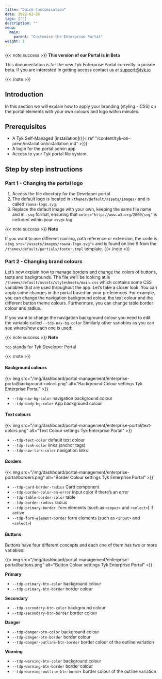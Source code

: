 ```yaml
---
title: "Quick Customisation"
date: 2022-02-08
tags: [""]
description: ""
menu:
  main:
    parent: "Customise the Enterprise Portal"
weight: 1
---
```


{{< note success >}}
**This version of our Portal is in Beta**

This documentation is for the new Tyk Enterprise Portal currently in private beta. If you are interested in getting access contact us at [support@tyk.io](<mailto:support@tyk.io?subject=Tyk Enterprise Portal Beta>)

{{< /note >}}

## Introduction

In this section we will explain how to apply your branding (styling - CSS) on the portal elements with your own colours and logo within minutes.

## Prerequisites

- A Tyk Self-Managed [installation]({{< ref "/content/tyk-on-prem/installation/installation.md" >}})
- A login for the portal admin app
- Access to your Tyk portal file system

## Step by step instructions

### Part 1 - Changing the portal logo

1. Access the file directory for the Developer portal
2. The default logo is located in `/themes/default/assets/images/` and is called `raava-logo.svg`.
3. Replace the default image with your own, keeping the same file name and in `.svg` format, ensuring that `xmlns="http://www.w3.org/2000/svg"` is included within your `<svg>` tag.

{{< note success >}}
**Note**

 If you want to use different naming, path reference or extension, the code is `<img src="/assets/images/raava-logo.svg">` and is found on line 6 from the `/themes/default/partials/footer.tmpl` template.
{{< /note >}}

### Part 2 - Changing brand colours

Let’s now explain how to manage borders and change the colors of buttons, texts and backgrounds. The file we’ll be looking at is `/themes/default/assets/stylesheets/main.css` which contains some CSS variables that are used throughout the app. Let’s take a closer look.
You can apply some changes in the portal based on your preferences. For example, you can change the navigation background colour, the text colour and the different button theme colours. Furthermore, you can change table border colour and radius.

If you want to change the navigation background colour you need to edit the variable called `--tdp-nav-bg-color` Similarly other variables as you can see where/how each one is used:

{{< note success >}}
**Note**

`tdp` stands for Tyk Developer Portal

{{< /note >}}

#### Background colours

{{< img src="/img/dashboard/portal-management/enterprise-portal/background-colors.png" alt="Background Colour settings Tyk Enterprise Portal" >}}

- `--tdp-nav-bg-color` navigation background colour
- `--tdp-body-bg-color` App background colour

#### Text colours

{{< img src="/img/dashboard/portal-management/enterprise-portal/text-colors.png" alt="Text Colour settings Tyk Enterprise Portal" >}}

- `--tdp-text-color` default text colour
- `--tdp-link-color` links (anchor tags)
- `--tdp-nav-link-color` navigation links

#### Borders

{{< img src="/img/dashboard/portal-management/enterprise-portal/borders.png" alt="Border Colour settings Tyk Enterprise Portal" >}}

- `--tdp-card-border-radius` Card component
- `--tdp-border-color-on-error` input color if there’s an error
- `--tdp-table-border-color` table
- `--tdp-border-radius` radius
- `--tdp-primary-border form` elements (such as `<input>` and `<select>`) if active
- `--tdp-form-element-border` form elements (such as `<input>` and `<select>`)

#### Buttons

Buttons have four different concepts and each one of them has two or more variables:

{{< img src="/img/dashboard/portal-management/enterprise-portal/buttons.png" alt="Button Colour settings Tyk Enterprise Portal" >}}

**Primary**

- `--tdp-primary-btn-color` background colour
- `--tdp-primary-btn-border` border colour

**Secondary**

- `--tdp-secondary-btn-color` background colour
- `--tdp-secondary-btn-border` border colour

**Danger**

- `--tdp-danger-btn-color` background colour
- `--tdp-danger-btn-border` border colour
- `--tdp-danger-outline-btn-border` border colour of the outline variation

**Warning**

- `--tdp-warning-btn-color` background colour
- `--tdp-warning-btn-border` border colour
- `--tdp-warning-outline-btn-border`  border colour of the outline variation

